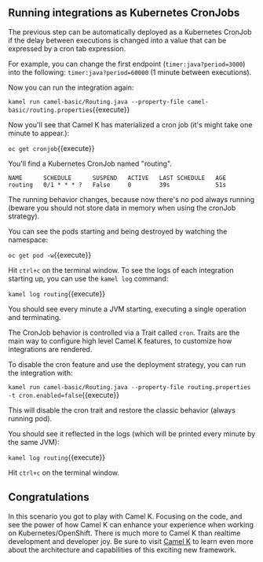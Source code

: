 ## Running integrations as Kubernetes CronJobs

The previous step can be automatically deployed as a Kubernetes CronJob if the delay between executions is changed into a value that can be expressed by a cron tab expression.

For example, you can change the first endpoint (`timer:java?period=3000`) into the following: `timer:java?period=60000` (1 minute between executions).

Now you can run the integration again:

``kamel run camel-basic/Routing.java --property-file camel-basic/routing.properties``{{execute}}

Now you'll see that Camel K has materialized a cron job (it's might take one minute to appear.):

``oc get cronjob``{{execute}}

You'll find a Kubernetes CronJob named "routing".

```
NAME      SCHEDULE      SUSPEND   ACTIVE   LAST SCHEDULE   AGE
routing   0/1 * * * ?   False     0        39s             51s
```

The running behavior changes, because now there's no pod always running (beware you should not store data in memory when using the cronJob strategy).

You can see the pods starting and being destroyed by watching the namespace:

``oc get pod -w``{{execute}}

Hit `ctrl+c` on the terminal window.
To see the logs of each integration starting up, you can use the `kamel log` command:

``kamel log routing``{{execute}}

You should see every minute a JVM starting, executing a single operation and terminating.


The CronJob behavior is controlled via a Trait called `cron`. Traits are the main way to configure high level Camel K features, to customize how integrations are rendered.

To disable the cron feature and use the deployment strategy, you can run the integration with:

``kamel run camel-basic/Routing.java --property-file routing.properties -t cron.enabled=false``{{execute}}


This will disable the cron trait and restore the classic behavior (always running pod).

You should see it reflected in the logs (which will be printed every minute by the same JVM):

``kamel log routing``{{execute}}

Hit `ctrl+c` on the terminal window.

## Congratulations

In this scenario you got to play with Camel K. Focusing on the code, and see the power of how Camel K can enhance your experience when working on Kubernetes/OpenShift. There is much more to Camel K than realtime development and  developer joy. Be sure to visit [Camel K](https://camel.apache.org/camel-k/latest/index.html) to learn even more about the architecture and capabilities of this exciting new framework.
